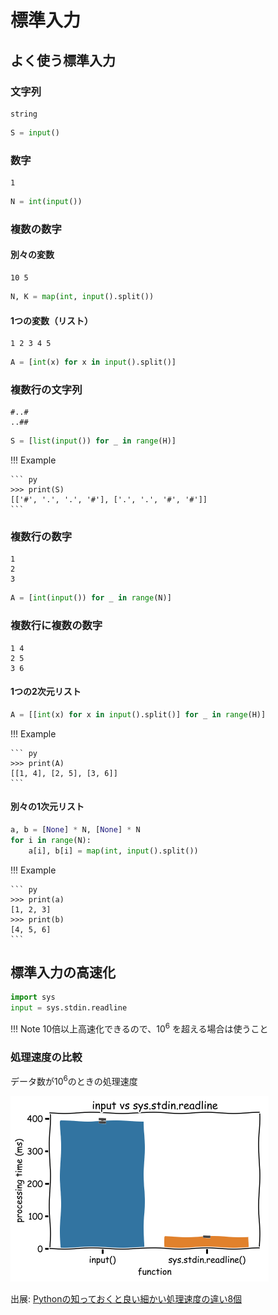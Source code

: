 # 標準入力

## よく使う標準入力

### 文字列

``` text
string
```

``` py
S = input()
```

### 数字

``` text
1
```

``` py
N = int(input())
```

### 複数の数字

#### 別々の変数

``` text
10 5
```

``` py
N, K = map(int, input().split())
```

#### 1つの変数（リスト）

``` text
1 2 3 4 5
```

``` py
A = [int(x) for x in input().split()]
```

### 複数行の文字列

``` text
#..#
..##
```

``` py
S = [list(input()) for _ in range(H)]
```

!!! Example

    ``` py
    >>> print(S)
    [['#', '.', '.', '#'], ['.', '.', '#', '#']]
    ```

### 複数行の数字

``` text
1
2
3
```

``` py
A = [int(input()) for _ in range(N)]
```

### 複数行に複数の数字

``` text
1 4
2 5
3 6
```

#### 1つの2次元リスト

``` py
A = [[int(x) for x in input().split()] for _ in range(H)]
```

!!! Example

    ``` py
    >>> print(A)
    [[1, 4], [2, 5], [3, 6]]
    ```

#### 別々の1次元リスト

``` py
a, b = [None] * N, [None] * N
for i in range(N):
    a[i], b[i] = map(int, input().split())
```

!!! Example

    ``` py
    >>> print(a)
    [1, 2, 3]
    >>> print(b)
    [4, 5, 6]
    ```

## 標準入力の高速化

``` py
import sys
input = sys.stdin.readline
```

!!! Note
    10倍以上高速化できるので、$10^6$ を超える場合は使うこと

### 処理速度の比較

データ数が$10^6$のときの処理速度

![input_vs_sys_stdin_readline](../assets/images/input_vs_sys_stdin_readline.png)

出展: [Pythonの知っておくと良い細かい処理速度の違い8個](https://www.kumilog.net/entry/python-speed-comp#input-%E3%81%A8-sysstdinreadline)
